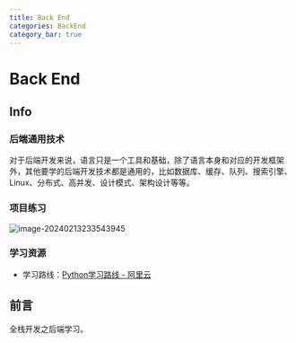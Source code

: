```yaml
---
title: Back End
categories: BackEnd
category_bar: true
---
```



# Back End

## Info

### 后端通用技术

对于后端开发来说，语言只是一个工具和基础，除了语言本身和对应的开发框架外，其他要学的后端开发技术都是通用的，比如数据库、缓存、队列、搜索引擎、Linux、分布式、高并发、设计模式、架构设计等等。


### 项目练习

![image-20240213233543945](https://dwj-oss.oss-cn-nanjing.aliyuncs.com/images/202402132335880.png)

### 学习资源

- 学习路线：[Python学习路线 - 阿里云](https://developer.aliyun.com/learning/roadmap/python)

## 前言

全栈开发之后端学习。

